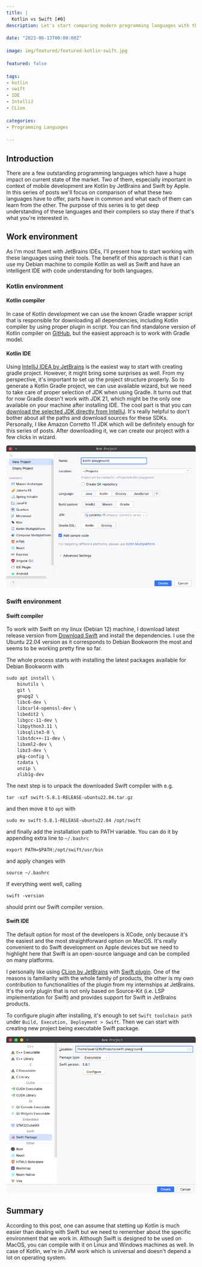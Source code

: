 ```yaml
---
title: |
  Kotlin vs Swift [#0]
description: Let's start comparing modern programming languages with the setup of the work environments

date: "2023-06-13T00:00:00Z"

image: img/featured/featured-kotlin-swift.jpg

featured: false

tags:
- kotlin
- swift
- IDE
- IntelliJ
- CLion

categories:
- Programming Languages

---
```


## Introduction

There are a few outstanding programming languages which have a huge impact on current state of the market.
Two of them, especially important in context of mobile development are Kotlin by JetBrains and Swift by Apple.
In this series of posts we'll focus on comparison of what these two languages have to offer,
parts have in common and what each of them can learn from the other. The purpose of this series
is to get deep understanding of these languages and their compilers so stay there if that's what you're
interested in.

## Work environment

As I'm most fluent with JetBrains IDEs, I'll present how to start working with these languages using their tools.
The benefit of this approach is that I can use my Debian machine to compile Kotlin as well as Swift and have 
an intelligent IDE with code understanding for both languages.

### Kotlin environment

#### Kotlin compiler

In case of Kotlin development we can use the known Gradle wrapper script that is responsible
for downloading all dependencies, including Kotlin compiler by using proper plugin in script.
You can find standalone version of Kotlin compiler on [GitHub](https://github.com/JetBrains/kotlin/releases),
but the easiest approach is to work with Gradle model.

#### Kotlin IDE

Using [IntelliJ IDEA by JetBrains](https://www.jetbrains.com/idea/) is the easiest way to start with
creating gradle project. However, it might bring some surprises as well. From my perspective, it's
important to set up the project structure properly. So to generate a Kotlin Gradle project, we can use
available wizard, but we need to take care of proper selection of JDK when using Gradle. It turns out
that for now Gradle doesn't work with JDK 21, which might be the only one available on your machine
after installing IDE. The cool part is that you can
[download the selected JDK directly from IntelliJ](https://www.jetbrains.com/idea/guide/tips/download-jdk/).
It's really helpful to don't bother about all the paths and download sources for these SDKs.
Personally, I like Amazon Corretto 11 JDK which will be definitely enough for this series of posts. After downloading it, we can create
our project with a few clicks in wizard.

![Kotlin new project wizard](kotlin-wizard.png)

### Swift environment

#### Swift compiler

To work with Swift on my linux (Debian 12) machine, I download latest release version from
[Download Swift](https://www.swift.org/download/) and install the dependencies. I use the
Ubuntu 22.04 version as it corresponds to Debian Bookworm the most and seems to be working
pretty fine so far.

The whole process starts with installing the latest packages available for Debian Bookworm with

```shell
sudo apt install \
    binutils \
    git \
    gnupg2 \
    libc6-dev \
    libcurl4-openssl-dev \
    libedit2 \
    libgcc-11-dev \
    libpython3.11 \
    libsqlite3-0 \
    libstdc++-11-dev \
    libxml2-dev \
    libz3-dev \
    pkg-config \
    tzdata \
    unzip \
    zlib1g-dev
```

The next step is to unpack the downloaded Swift compiler with e.g.

```shell
tar -xzf swift-5.8.1-RELEASE-ubuntu22.04.tar.gz
```

and then move it to `opt` with

```shell
sudo mv swift-5.8.1-RELEASE-ubuntu22.04 /opt/swift
```

and finally add the installation path to PATH variable. 
You can do it by appending extra line to `~/.bashrc`

```shell
export PATH=$PATH:/opt/swift/usr/bin
```

and apply changes with

```shell
source ~/.bashrc
```

If everything went well, calling

```shell
swift -version
```

should print our Swift compiler version.

#### Swift IDE

The default option for most of the developers is XCode, only because it's the easiest and the most
straightforward option on MacOS. It's really convenient to do Swift development on Apple devices
but we need to highlight here that Swift is an open-source language and can be compiled on
many platforms.

I personally like using [CLion by JetBrains](https://www.jetbrains.com/clion/) with
[Swift plugin](https://plugins.jetbrains.com/plugin/8240-swift/). One of the reasons
is familiarity with the whole family of products, the other is my own contribution
to functionalities of the plugin from my internships at JetBrains. It's the only
plugin that is not only based on Source-Kit (i.e. LSP implementation for Swift)
and provides support for Swift in JetBrains products.

To configure plugin after installing, it's enough to set `Swift toolchain path`
under `Build, Execution, Deployment > Swift`. Then we can start with creating
new project being executable Swift package.

![Swift new project wizard](swift-wizard.png)

## Summary

According to this post, one can assume that stetting up Kotlin is much easier than dealing with
Swift but we need to remember about the specific environment that we work in.
Although Swift is designed to be used on MacOS, you can compile with it on Linux and Windows
machines as well. In case of Kotlin, we're in JVM work which is universal and doesn't
depend a lot on operating system. 
